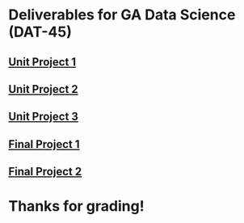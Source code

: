 # Deliverables for GA Data Science (DAT-45) 
## [Unit Project 1](https://github.com/mackenziejane/mackenzie-data-science/blob/master/unit-project-1-mackenzie-seale.ipynb)
## [Unit Project 2](https://github.com/mackenziejane/mackenzie-data-science/blob/master/unit-project-2-mackenzie-seale.ipynb)
## [Unit Project 3](https://github.com/mackenziejane/mackenzie-data-science/blob/master/unit-project-3-mackenzie-seale.ipynb)
## [Final Project 1](https://github.com/mackenziejane/mackenzie-data-science/blob/master/DAT45_MacKenzie_Seale.pdf)
## [Final Project 2](https://github.com/mackenziejane/mackenzie-data-science/blob/master/DAT45_MacKenzie_Project_Design.pdf)
# Thanks for grading!
